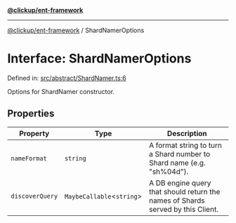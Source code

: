 [**@clickup/ent-framework**](../README.md)

***

[@clickup/ent-framework](../globals.md) / ShardNamerOptions

# Interface: ShardNamerOptions

Defined in: [src/abstract/ShardNamer.ts:6](https://github.com/clickup/ent-framework/blob/master/src/abstract/ShardNamer.ts#L6)

Options for ShardNamer constructor.

## Properties

| Property | Type | Description |
| ------ | ------ | ------ |
| <a id="nameformat"></a> `nameFormat` | `string` | A format string to turn a Shard number to Shard name (e.g. "sh%04d"). |
| <a id="discoverquery"></a> `discoverQuery` | `MaybeCallable`\<`string`\> | A DB engine query that should return the names of Shards served by this Client. |

